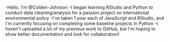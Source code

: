 -Hello, I'm @Colden-Johnson
-I began learning RStudio and Python to conduct data cleaning/analysis for a passion project on international environmental policy
-I've taken 1 year each of JavaScript and RStudio, and I'm currently focusing on completing some baseline projects in Python
-I haven't uploaded a lot of my previous work to GitHub, but I'm hoping to show better documentation and look for collaboration! 


